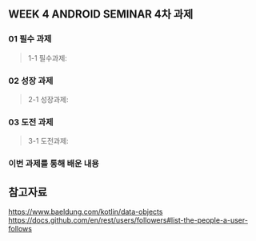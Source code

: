 ## WEEK 4 ANDROID SEMINAR 4차 과제

### 01 필수 과제

> 1-1 필수과제: 

### 02 성장 과제

> 2-1 성장과제:

### 03 도전 과제

> 3-1 도전과제:

### 이번 과제를 통해 배운 내용

## __참고자료__

https://www.baeldung.com/kotlin/data-objects
https://docs.github.com/en/rest/users/followers#list-the-people-a-user-follows
       
